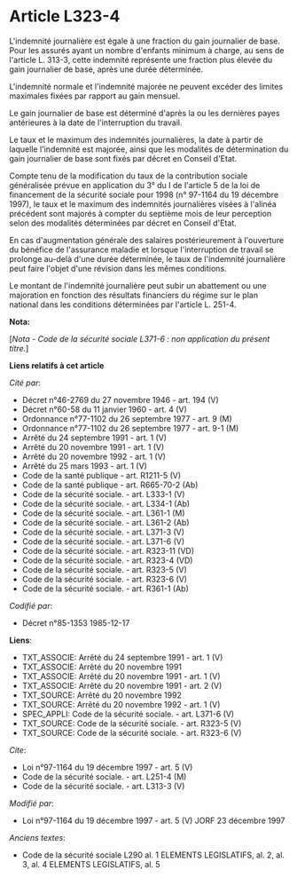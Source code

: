 # Article L323-4

L'indemnité journalière est égale   à une fraction du gain journalier de base. Pour les assurés ayant un nombre d'enfants
minimum à charge, au sens de l'article L. 313-3, cette indemnité représente une fraction plus élevée du gain journalier de
base, après une durée déterminée. 

L'indemnité normale et l'indemnité majorée ne peuvent excéder des limites maximales fixées par rapport au gain mensuel. 

Le gain journalier de base est déterminé d'après la ou les dernières payes antérieures à la date de l'interruption du
travail. 

Le taux et le maximum des indemnités journalières, la date à partir de laquelle l'indemnité est majorée, ainsi que les
modalités de détermination du gain journalier de base sont fixés par décret en Conseil d'Etat. 

Compte tenu de la modification du taux de la contribution sociale généralisée prévue en application du 3° du I de l'article 5
de la loi de financement de la sécurité sociale pour 1998 (n° 97-1164 du 19 décembre 1997), le taux et le maximum des
indemnités journalières visées à l'alinéa précédent sont majorés à compter du septième mois de leur perception selon des
modalités déterminées par décret en Conseil d'Etat. 

En cas d'augmentation générale des salaires postérieurement à l'ouverture du bénéfice de l'assurance maladie et lorsque
l'interruption de travail se prolonge au-delà d'une durée déterminée, le taux de l'indemnité journalière peut faire l'objet
d'une révision dans les mêmes conditions. 

Le montant de l'indemnité journalière peut subir un abattement ou une majoration en fonction des résultats financiers du
régime sur le plan national dans les conditions déterminées par l'article L. 251-4.

**Nota:**

[*Nota - Code de la sécurité sociale L371-6 : non application du présent titre.*]

**Liens relatifs à cet article**

_Cité par_:

  - Décret n°46-2769 du 27 novembre 1946 - art. 194 (V)
  - Décret n°60-58 du 11 janvier 1960 - art. 4 (V)
  - Ordonnance n°77-1102 du 26 septembre 1977 - art. 9 (M)
  - Ordonnance n°77-1102 du 26 septembre 1977 - art. 9-1 (M)
  - Arrêté du 24 septembre 1991 - art. 1 (V)
  - Arrêté du 20 novembre 1991 - art. 1 (V)
  - Arrêté du 20 novembre 1992 - art. 1 (V)
  - Arrêté du 25 mars 1993 - art. 1 (V)
  - Code de la santé publique - art. R1211-5 (V)
  - Code de la santé publique - art. R665-70-2 (Ab)
  - Code de la sécurité sociale. - art. L333-1 (V)
  - Code de la sécurité sociale. - art. L334-1 (Ab)
  - Code de la sécurité sociale. - art. L361-1 (M)
  - Code de la sécurité sociale. - art. L361-2 (Ab)
  - Code de la sécurité sociale. - art. L371-3 (V)
  - Code de la sécurité sociale. - art. L371-6 (V)
  - Code de la sécurité sociale. - art. R323-11 (VD)
  - Code de la sécurité sociale. - art. R323-4 (VD)
  - Code de la sécurité sociale. - art. R323-5 (V)
  - Code de la sécurité sociale. - art. R323-6 (V)
  - Code de la sécurité sociale. - art. R361-1 (Ab)

_Codifié par_:

  - Décret n°85-1353 1985-12-17

**Liens**:

  - TXT_ASSOCIE: Arrêté du 24 septembre 1991 - art. 1 (V)
  - TXT_ASSOCIE: Arrêté du 20 novembre 1991
  - TXT_ASSOCIE: Arrêté du 20 novembre 1991 - art. 1 (V)
  - TXT_ASSOCIE: Arrêté du 20 novembre 1991 - art. 2 (V)
  - TXT_SOURCE: Arrêté du 20 novembre 1992
  - TXT_SOURCE: Arrêté du 20 novembre 1992 - art. 1 (V)
  - SPEC_APPLI: Code de la sécurité sociale. - art. L371-6 (V)
  - TXT_SOURCE: Code de la sécurité sociale. - art. R323-5 (V)
  - TXT_SOURCE: Code de la sécurité sociale. - art. R323-6 (V)

_Cite_:

  - Loi n°97-1164 du 19 décembre 1997 - art. 5 (V)
  - Code de la sécurité sociale. - art. L251-4 (M)
  - Code de la sécurité sociale. - art. L313-3 (V)

_Modifié par_:

  - Loi n°97-1164 du 19 décembre 1997 - art. 5 (V) JORF 23 décembre 1997

_Anciens textes_:

  - Code de la sécurité sociale L290 al. 1 ELEMENTS LEGISLATIFS, al. 2, al. 3, al. 4 ELEMENTS LEGISLATIFS, al. 5
